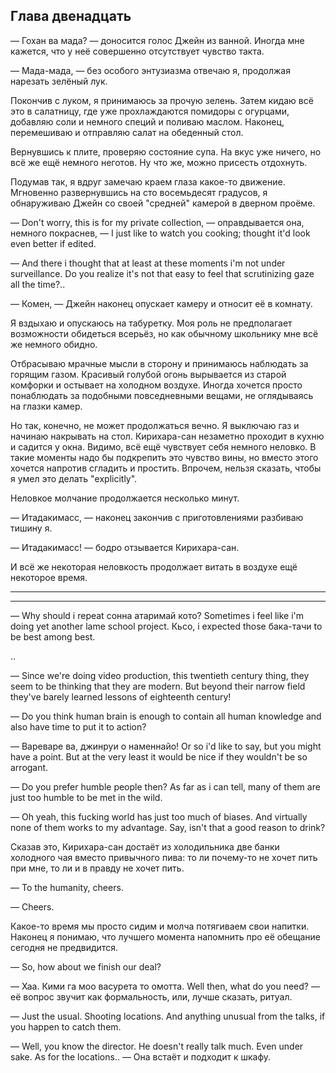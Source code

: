 Глава двенадцать
----------------

— Гохан ва мада? — доносится голос Джейн из ванной. Иногда мне кажется, что у
неё совершенно отсутствует чувство такта.

— Мада-мада, — без особого энтузиазма отвечаю я, продолжая нарезать зелёный лук.

Покончив с луком, я принимаюсь за прочую зелень. Затем кидаю всё это в
салатницу, где уже прохлаждаются помидоры с огурцами, добавляю соли и немного
специй и поливаю маслом. Наконец, перемешиваю и отправляю салат на обеденный
стол.

Вернувшись к плите, проверяю состояние супа. На вкус уже ничего, но всё же ещё
немного неготов. Ну что же, можно присесть отдохнуть.

Подумав так, я вдруг замечаю краем глаза какое-то движение. Мгновенно
развернувшись на сто восемьдесят градусов, я обнаруживаю Джейн со своей
"средней" камерой в дверном проёме.

— Don't worry, this is for my private collection, — оправдывается она, немного
покраснев, — I just like to watch you cooking; thought it'd look even better if
edited.

— And there i thought that at least at these moments i'm not under surveillance.
Do you realize it's not that easy to feel that scrutinizing gaze all the time?..

— Комен, — Джейн наконец опускает камеру и относит её в комнату.

Я вздыхаю и опускаюсь на табуретку. Моя роль не предполагает возможности
обидеться всерьёз, но как обычному школьнику мне всё же немного обидно.

Отбрасываю мрачные мысли в сторону и принимаюсь наблюдать за горящим газом.
Красивый голубой огонь вырывается из старой комфорки и остывает на холодном
воздухе. Иногда хочется просто понаблюдать за подобными повседневными вещами, не
оглядываясь на глазки камер.

Но так, конечно, не может продолжаться вечно. Я выключаю газ и начинаю накрывать
на стол. Кирихара-сан незаметно проходит в кухню и садится у окна. Видимо, всё
ещё чувствует себя немного неловко. В такие моменты надо бы подкрепить это
чувство вины, но вместо этого хочется напротив сгладить и простить. Впрочем,
нельзя сказать, чтобы я умел это делать "explicitly".

Неловкое молчание продолжается несколько минут.

— Итадакимасс, — наконец закончив с приготовлениями разбиваю тишину я.

— Итадакимасс! — бодро отзывается Кирихара-сан.

И всё же некоторая неловкость продолжает витать в воздухе ещё некоторое время.

***



***

— Why should i repeat сонна атаримай кото? Sometimes i feel like i'm doing yet
another lame school project. Кьсо, i expected those бака-тачи to be best among
best.

..

— Since we're doing video production, this twentieth century thing, they seem to
be thinking that they are modern. But beyond their narrow field they've barely
learned lessons of eighteenth century!

— Do you think human brain is enough to contain all human knowledge and also
have time to put it to action?

— Вареваре ва, джинруи о наменнайо! Or so i'd like to say, but you might have a
point. But at the very least it would be nice if they wouldn't be so arrogant.

— Do you prefer humble people then? As far as i can tell, many of them are just
too humble to be met in the wild.

— Oh yeah, this fucking world has just too much of biases. And virtually none of
them works to my advantage. Say, isn't that a good reason to drink?

Сказав это, Кирихара-сан достаёт из холодильника две банки холодного чая вместо
привычного пива: то ли почему-то не хочет пить при мне, то ли и в правду не
хочет пить.

— To the humanity, cheers.

— Cheers.

Какое-то время мы просто сидим и молча потягиваем свои напитки. Наконец я
понимаю, что лучшего момента напомнить про её обещание сегодня не предвидится.

— So, how about we finish our deal?

— Хаа. Кими га моо васурета то омотта. Well then, what do you need? — её вопрос
звучит как формальность, или, лучше сказать, ритуал.

— Just the usual. Shooting locations. And anything unusual from the talks, if
you happen to catch them.

— Well, you know the director. He doesn't really talk much. Even under sake. As
for the locations.. — Она встаёт и подходит к шкафу.
